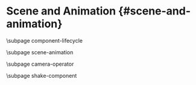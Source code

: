 Scene and Animation {#scene-and-animation}
========================================

\subpage component-lifecycle

\subpage scene-animation

\subpage camera-operator

\subpage shake-component
